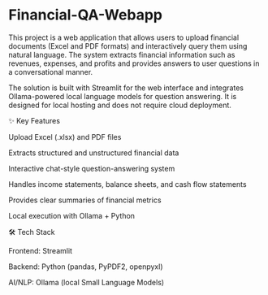 # Financial-QA-Webapp
This project is a web application that allows users to upload financial documents (Excel and PDF formats) and interactively query them using natural language.
The system extracts financial information such as revenues, expenses, and profits and provides answers to user questions in a conversational manner.

The solution is built with Streamlit for the web interface and integrates Ollama-powered local language models for question answering. It is designed for local hosting and does not require cloud deployment.

✨ Key Features

Upload Excel (.xlsx) and PDF files

Extracts structured and unstructured financial data

Interactive chat-style question-answering system

Handles income statements, balance sheets, and cash flow statements

Provides clear summaries of financial metrics

Local execution with Ollama + Python

🛠️ Tech Stack

Frontend: Streamlit

Backend: Python (pandas, PyPDF2, openpyxl)

AI/NLP: Ollama (local Small Language Models)
